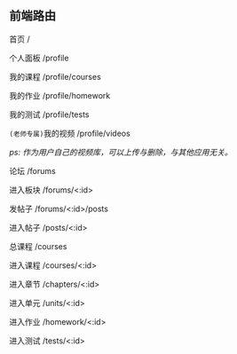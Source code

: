 ## 前端路由

首页 /

个人面板 /profile

我的课程 /profile/courses

我的作业 /profile/homework

我的测试 /profile/tests

`(老师专属)`我的视频 /profile/videos

*ps: 作为用户自己的视频库，可以上传与删除，与其他应用无关。*



论坛 /forums

进入板块 /forums/<:id>

发帖子 /forums/<:id>/posts

进入帖子 /posts/<:id>



总课程 /courses

进入课程 /courses/<:id>

进入章节 /chapters/<:id>

进入单元 /units/<:id>

进入作业 /homework/<:id>

进入测试 /tests/<:id>









